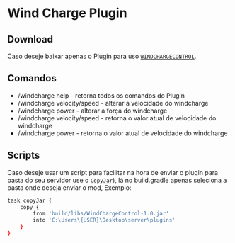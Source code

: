 # Wind Charge Plugin

## Download

Caso deseje baixar apenas o Plugin para uso [`WINDCHARGECONTROL`](https://github.com/R4NP3R/WindChargePlugin/tree/main/build/libs).

## Comandos

* /windcharge help - retorna todos os comandos do Plugin
* /windcharge velocity/speed <speed> - alterar a velocidade do windcharge
* /windcharge power <strength> - alterar a força do windcharge
* /windcharge velocity/speed - retorna o valor atual de velocidade do windcharge
* /windcharge power - retorna o valor atual de velocidade do windcharge

## Scripts

Caso deseje usar um script para facilitar na hora de enviar o plugin para pasta do seu servidor use o [`CopyJar`](https://github.com/R4NP3R/WindChargePlugin/blob/main/build.gradle)), lá no build.gradle apenas seleciona a pasta onde deseja enviar o mod, Exemplo:

```sh
task copyJar {
    copy {
        from 'build/libs/WindChargeControl-1.0.jar'
        into 'C:\Users\{USER}\Desktop\server\plugins'
    }
}

```




